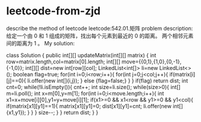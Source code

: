 # leetcode-from-zjd
describe the method of leetcode
leetcode:542.01.矩阵
problem description:给定一个由 0 和 1 组成的矩阵，找出每个元素到最近的 0 的距离。
                    两个相邻元素间的距离为 1 。
My solution:

class Solution {
    public int[][] updateMatrix(int[][] matrix) {
        int row=matrix.length,col=matrix[0].length;
        int[][] move={{0,1},{1,0},{0,-1},{-1,0}};
        int[][] dist=new int[row][col];
        LinkedList<int[]> li=new LinkedList<>();
        boolean flag=true;
        for(int i=0;i<row;i++){
            for(int j=0;j<col;j++){
                if(matrix[i][j]==0){
                    li.offer(new int[]{i,j});
                }
                else {flag=false;}
            }
        }
        if(flag) return dist;
        int cnt=0;
        while(!li.isEmpty()){
            cnt++;
            int size=li.size();
            while(size>0){
                int[] m=li.poll();
                int x=m[0],y=m[1];
                for(int i=0;i<move.length;i++){
                    int x1=x+move[i][0],y1=y+move[i][1];
                    if(x1>=0 && x1<row && y1>=0 && y1<col){
                        if(matrix[x1][y1]==1){
                            matrix[x1][y1]=0;
                            dist[x1][y1]=cnt;
                            li.offer(new int[]{x1,y1});
                        }
                    }
                }
                size--;
            }
        }
        return dist;
    }
}
